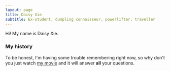 ```yaml
---
layout: page
title: Daisy Xie
subtitle: Ex-student, dumpling connoisseur, powerlifter, traveller
---
```


Hi! My name is Daisy Xie. 

### My history

To be honest, I'm having some trouble remembering right now, so why don't you just watch [my movie](http://en.wikipedia.org/wiki/The_Princess_Bride_%28film%29) and it will answer **all** your questions.
